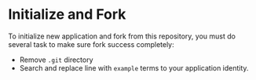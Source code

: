 # Initialize and Fork

To initialize new application and fork from this repository, you must do
several task to make sure fork success completely:

- Remove `.git` directory
- Search and replace line with `example` terms to your application identity.
